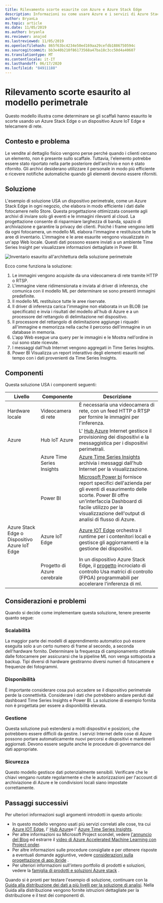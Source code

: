 ```yaml
---
title: Rilevamento scorte esaurite con Azure e Azure Stack Edge
description: Informazioni su come usare Azure e i servizi di Azure Stack Edge per implementare il rilevamento delle scorte.
author: BryanLa
ms.topic: article
ms.date: 11/05/2019
ms.author: bryanla
ms.reviewer: anajod
ms.lastreviewed: 11/05/2019
ms.openlocfilehash: 865f63bc4234e50ed169aa29cefdb1886750594c
ms.sourcegitcommit: bb3e40b210f86173568a47ba18c3cc50d4a40607
ms.translationtype: MT
ms.contentlocale: it-IT
ms.lasthandoff: 06/17/2020
ms.locfileid: "84911188"
---
```

# <a name="out-of-stock-detection-at-the-edge-pattern"></a>Rilevamento scorte esaurito al modello perimetrale

Questo modello illustra come determinare se gli scaffali hanno esaurito le scorte usando un Azure Stack Edge o un dispositivo Azure IoT Edge e telecamere di rete.

## <a name="context-and-problem"></a>Contesto e problema

Le vendite al dettaglio fisico vengono perse perché quando i clienti cercano un elemento, non è presente sullo scaffale. Tuttavia, l'elemento potrebbe essere stato riportato nella parte posteriore dell'archivio e non è stato rifornito. Gli archivi desiderano utilizzare il personale in modo più efficiente e ricevere notifiche automatiche quando gli elementi devono essere riforniti.

## <a name="solution"></a>Soluzione

L'esempio di soluzione USA un dispositivo perimetrale, come un Azure Stack Edge in ogni negozio, che elabora in modo efficiente i dati dalle fotocamere nello Store. Questa progettazione ottimizzata consente agli archivi di inviare solo gli eventi e le immagini rilevanti al cloud. La progettazione consente di risparmiare larghezza di banda, spazio di archiviazione e garantire la privacy dei clienti. Poiché i frame vengono letti da ogni fotocamera, un modello ML elabora l'immagine e restituisce tutte le aree di inventario. L'immagine e le aree esaurite vengono visualizzate in un'app Web locale. Questi dati possono essere inviati a un ambiente Time Series Insight per visualizzare informazioni dettagliate in Power BI.

![Inventario esaurito all'architettura della soluzione perimetrale](media/pattern-out-of-stock-at-edge/solution-architecture.png)

Ecco come funziona la soluzione:

1. Le immagini vengono acquisite da una videocamera di rete tramite HTTP o RTSP.
2. L'immagine viene ridimensionata e inviata al driver di inferenza, che comunica con il modello ML per determinare se sono presenti immagini predefinite.
3. Il modello ML restituisce tutte le aree riservate.
4. Il driver di inferenza carica l'immagine non elaborata in un BLOB (se specificato) e invia i risultati del modello all'hub di Azure e a un processore del rettangolo di delimitazione nel dispositivo.
5. Il processore del rettangolo di delimitazione aggiunge i riquadri all'immagine e memorizza nella cache il percorso dell'immagine in un database in memoria.
6. L'app Web esegue una query per le immagini e le Mostra nell'ordine in cui sono state ricevute.
7. I messaggi dall'hub Internet vengono aggregati in Time Series Insights.
8. Power BI Visualizza un report interattivo degli elementi esauriti nel tempo con i dati provenienti da Time Series Insights.


## <a name="components"></a>Componenti

Questa soluzione USA i componenti seguenti:

| Livello | Componente | Descrizione |
|----------|-----------|-------------|
| Hardware locale | Videocamera di rete | È necessaria una videocamera di rete, con un feed HTTP o RTSP per fornire le immagini per l'inferenza. |
| Azure | Hub IoT Azure | L' [Hub Azure](/azure/iot-hub/) Internet gestisce il provisioning dei dispositivi e la messaggistica per i dispositivi perimetrali. |
|  | Azure Time Series Insights | [Azure Time Series Insights](/azure/time-series-insights/) archivia i messaggi dall'hub Internet per la visualizzazione. |
|  | Power BI | [Microsoft Power bi](https://powerbi.microsoft.com/) fornisce report specifici dell'azienda per gli eventi di esaurimento delle scorte. Power BI offre un'interfaccia Dashboard di facile utilizzo per la visualizzazione dell'output di analisi di flusso di Azure. |
| Azure Stack Edge o<br>Dispositivo Azure IoT Edge | Azure IoT Edge | [Azure IOT Edge](/azure/iot-edge/) orchestra il runtime per i contenitori locali e gestisce gli aggiornamenti e la gestione dei dispositivi.|
| | Progetto di Azure cerebrale | In un dispositivo Azure Stack Edge, il [progetto](https://blogs.microsoft.com/ai/build-2018-project-brainwave/) incrociato di controllo Usa matrici di controllo (FPGA) programmabili per accelerare l'inferenza di ml.|

## <a name="issues-and-considerations"></a>Considerazioni e problemi

Quando si decide come implementare questa soluzione, tenere presente quanto segue:

### <a name="scalability"></a>Scalabilità

La maggior parte dei modelli di apprendimento automatico può essere eseguita solo a un certo numero di frame al secondo, a seconda dell'hardware fornito. Determinare la frequenza di campionamento ottimale dalle fotocamere per assicurarsi che la pipeline ML non venga sottoposta a backup. Tipi diversi di hardware gestiranno diversi numeri di fotocamere e frequenze dei fotogrammi.

### <a name="availability"></a>Disponibilità

È importante considerare cosa può accadere se il dispositivo perimetrale perde la connettività. Considerare i dati che potrebbero andare perduti dal dashboard Time Series Insights e Power BI. La soluzione di esempio fornita non è progettata per essere a disponibilità elevata.

### <a name="manageability"></a>Gestione

Questa soluzione può estendersi a molti dispositivi e posizioni, che potrebbero essere difficili da gestire. I servizi Internet delle cose di Azure possono portare automaticamente nuovi percorsi e dispositivi e mantenerli aggiornati. Devono essere seguite anche le procedure di governance dei dati appropriate.

### <a name="security"></a>Sicurezza

Questo modello gestisce dati potenzialmente sensibili. Verificare che le chiavi vengano ruotate regolarmente e che le autorizzazioni per l'account di archiviazione di Azure e le condivisioni locali siano impostate correttamente.

## <a name="next-steps"></a>Passaggi successivi

Per ulteriori informazioni sugli argomenti introdotti in questo articolo:
- In questo modello vengono usati più servizi correlati alle cose, tra cui [Azure IOT Edge](/azure/iot-edge/), l' [Hub Azure](/azure/iot-hub/)e l' [Azure Time Series Insights](/azure/time-series-insights/).
- Per altre informazioni su Microsoft Project scondel, vedere [l'annuncio del Blog](https://blogs.microsoft.com/ai/build-2018-project-brainwave/) ed estrarre il [video di Azure Accelerated Machine Learning con Project onder](https://www.youtube.com/watch?v=DJfMobMjCX0).
- Per altre informazioni sulle procedure consigliate e per ottenere risposte a eventuali domande aggiuntive, vedere [considerazioni sulla progettazione di app ibride](overview-app-design-considerations.md) .
- Per ulteriori informazioni sull'intero portfolio di prodotti e soluzioni, vedere la [famiglia di prodotti e soluzioni Azure stack](/azure-stack) .

Quando si è pronti per testare l'esempio di soluzione, continuare con la [Guida alla distribuzione dei dati a più livelli per la soluzione di analisi](https://aka.ms/edgeinferencingdeploy). Nella Guida alla distribuzione vengono fornite istruzioni dettagliate per la distribuzione e il test dei componenti di.

